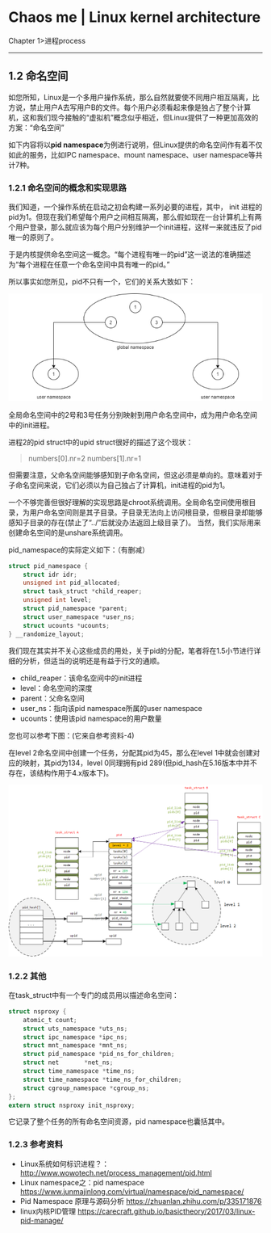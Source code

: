 # Chaos me | Linux kernel architecture
Chapter 1>进程process

---

## 1.2 命名空间
如您所知，Linux是一个多用户操作系统，那么自然就要使不同用户相互隔离，比方说，禁止用户A去写用户B的文件。每个用户必须看起来像是独占了整个计算机，这和我们现今接触的“虚拟机”概念似乎相近，但Linux提供了一种更加高效的方案：“命名空间”

 如下内容将以**pid namespace**为例进行说明，但Linux提供的命名空间作有着不仅如此的服务，比如IPC namespace、mount namespace、user namespace等共计7种。

### 1.2.1 命名空间的概念和实现思路

我们知道，一个操作系统在启动之初会构建一系列必要的进程，其中， init 进程的pid为1。但现在我们希望每个用户之间相互隔离，那么假如现在一台计算机上有两个用户登录，那么就应该为每个用户分别维护一个init进程，这样一来就违反了pid唯一的原则了。

于是内核提供命名空间这一概念。“每个进程有唯一的pid”这一说法的准确描述为“每个进程在任意一个命名空间中具有唯一的pid。”

所以事实如您所见，pid不只有一个，它们的关系大致如下：

![](../image/chapter1/namespace.png)

 全局命名空间中的2号和3号任务分别映射到用户命名空间中，成为用户命名空间中的init进程。

 进程2的pid struct中的upid struct很好的描述了这个现状：
 > numbers[0].nr=2
 > numbers[1].nr=1

 但需要注意，父命名空间能够感知到子命名空间，但这必须是单向的。意味着对于子命名空间来说，它们必须以为自己独占了计算机，init进程的pid为1。

 一个不够完善但很好理解的实现思路是chroot系统调用。全局命名空间使用根目录，为用户命名空间则是其子目录。子目录无法向上访问根目录，但根目录却能够感知子目录的存在(禁止了“../”后就没办法返回上级目录了)。
 当然，我们实际用来创建命名空间的是unshare系统调用。

pid_namespace的实际定义如下：（有删减）

```c
struct pid_namespace {
	struct idr idr;
	unsigned int pid_allocated;
	struct task_struct *child_reaper;
	unsigned int level;
	struct pid_namespace *parent;
	struct user_namespace *user_ns;
	struct ucounts *ucounts;
} __randomize_layout;
```

 我们现在其实并不关心这些成员的用处，关于pid的分配，笔者将在1.5小节进行详细的分析，但适当的说明还是有益于行文的通顺。
- child_reaper：该命名空间中的init进程
- level：命名空间的深度
- parent：父命名空间
- user_ns：指向该pid namespace所属的user namespace
- ucounts：使用该pid namespace的用户数量

 您也可以参考下图：(它来自参考资料-4)

 在level 2命名空间中创建一个任务，分配其pid为45，那么在level 1中就会创建对应的映射，其pid为134，level 0同理拥有pid 289(但pid_hash在5.16版本中并不存在，该结构作用于4.x版本下)。
 
 ![](../image/chapter1/taskpng.png)

### 1.2.2 其他

 在task_struct中有一个专门的成员用以描述命名空间：

```c
struct nsproxy {
	atomic_t count;
	struct uts_namespace *uts_ns;
	struct ipc_namespace *ipc_ns;
	struct mnt_namespace *mnt_ns;
	struct pid_namespace *pid_ns_for_children;
	struct net 	     *net_ns;
	struct time_namespace *time_ns;
	struct time_namespace *time_ns_for_children;
	struct cgroup_namespace *cgroup_ns;
};
extern struct nsproxy init_nsproxy;
```

 它记录了整个任务的所有命名空间资源，pid namespace也囊括其中。

### 1.2.3 参考资料
- Linux系统如何标识进程？：
http://www.wowotech.net/process_management/pid.html
- Linux namespace之：pid namespace
https://www.junmajinlong.com/virtual/namespace/pid_namespace/
- Pid Namespace 原理与源码分析
https://zhuanlan.zhihu.com/p/335171876
- linux内核PID管理
https://carecraft.github.io/basictheory/2017/03/linux-pid-manage/

